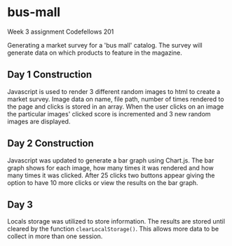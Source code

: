 # bus-mall
Week 3 assignment Codefellows 201

Generating a market survey for a 'bus mall' catalog. The survey will generate data on which products to feature in the magazine.

## Day 1 Construction
Javascript is used to render 3 different random images to html to create a market survey. Image data on name, file path, number of times rendered to the page and clicks is stored in an array. When the user clicks on an image the particular images' clicked score is incremented and 3 new random images are displayed.

## Day 2 Construction
Javascript was updated to generate a bar graph using Chart.js. The bar graph shows for each image, how many times it was rendered and how many times it was clicked. After 25 clicks two buttons appear giving the option to have 10 more clicks or view the results on the bar graph.

## Day 3
Locals storage was utilized to store information. The results are stored until cleared by the function ```clearLocalStorage()```. This allows more data to be collect in more than one session.
